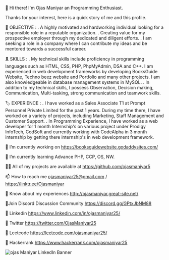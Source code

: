 👋 Hi there! I'm Ojas Maniyar an Programming Enthusiast.

Thanks for your interest, here is a quick story of me and this profile.


🎯 OBJECTIVE :
. A highly motivated and hardworking individual looking for a responsible role in a reputable organization.
. Creating value for my prospective employer through my dedicated and diligent efforts.
. I am seeking a role in a company where I can contribute my ideas and be mentored towards a successful career.


🎗️ SKILLS :
. My technical skills include proficiency in programming languages such as HTML, CSS, PHP, PhpMyAdmin, DSA and C++. I am experienced in web development frameworks by developing BooksGuide Website, Techno beez website and Portfolio and many other projects. I am also knowledgeable in database management systems in MySQL. 
. In addition to my technical skills, I possess Observation, Decision making, Communication, Multi-tasking, strong communication and teamwork skills.


🏷️ EXPERIENCE :
. I have worked as a Sales Associate T1 at Prompt Personnel Private Limited for the past 1 years. During my time there, I have worked on a variety of projects, including Marketing, Staff Management and Customer Support.
. In Programming Experience, I have worked as a web developer for 1 month Internship's on various project under Prodigy InfoTech, CodSoft and currently working with CodeAlpha in 3 month internship by getting there internship's in web development framework.



🔭 I’m currently working on https://booksguidewebsite.godaddysites.com/

🌱 I’m currently learning Advance PHP, CCP, OS, NW.

👨‍💻 All of my projects are available at https://github.com/ojasmaniyar5

📫 How to reach me ojasmaniyar25@gmail.com / https://linktr.ee/Ojasmaniyar

📄 Know about my experiences http://ojasmaniyar.great-site.net/

📡Join Discord Discussion Community https://discord.gg/GPtxJbNM88

🔗 Linkedin https://www.linkedin.com/in/ojasmaniyar25/

🔗 Twitter https://twitter.com/OjasManiyar25

🔗 Leetcode https://leetcode.com/ojasmaniyar25/

🔗 Hackerrank https://www.hackerrank.com/ojasmaniyar25

<!---
ojasmaniyar5/ojasmaniyar5 is a ✨ special ✨ repository because its `README.md` (this file) appears on your GitHub profile.
You can click the Preview link to take a look at your changes.
--->
![ojas Maniyar LinkedIn Banner](https://github.com/ojasmaniyar5/ojasmaniyar5/assets/150362990/4df82842-95be-448c-b6b1-003854d483b8)
